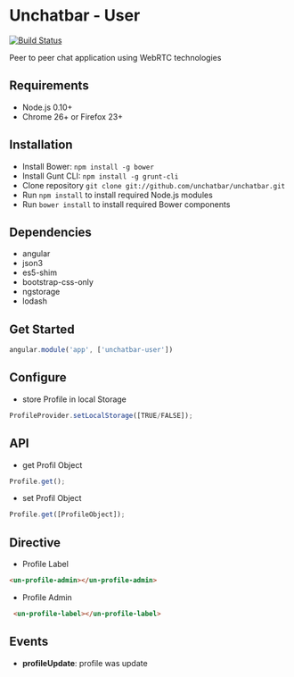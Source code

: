# Unchatbar - User
[![Build Status](https://travis-ci.org/unchatbar/unchatbar-user.svg?branch=master)](https://travis-ci.org/unchatbar/unchatbar-user)

Peer to peer chat application using WebRTC technologies

## Requirements
* Node.js 0.10+
* Chrome 26+ or Firefox 23+

## Installation
* Install Bower: `npm install -g bower`
* Install Gunt CLI: `npm install -g grunt-cli`
* Clone repository `git clone git://github.com/unchatbar/unchatbar.git`
* Run `npm install` to install required Node.js modules
* Run `bower install` to install required Bower components

## Dependencies
* angular
* json3
* es5-shim
* bootstrap-css-only
* ngstorage
* lodash

## Get Started
>
```javascript
angular.module('app', ['unchatbar-user'])
```

## Configure
* store Profile in local Storage

>
```javascript
ProfileProvider.setLocalStorage([TRUE/FALSE]);
```

## API
* get Profil Object

>
```javascript
Profile.get();
```

* set Profil Object

>
```javascript
Profile.get([ProfileObject]);
```

## Directive

* Profile Label

>
```html
<un-profile-admin></un-profile-admin>
```


* Profile Admin

>
```html
 <un-profile-label></un-profile-label>
```

## Events

* **profileUpdate**: profile was update
